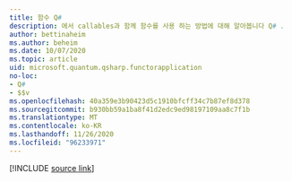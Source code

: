 ```yaml
---
title: 함수 Q#
description: 에서 callables과 함께 함수를 사용 하는 방법에 대해 알아봅니다 Q# .
author: bettinaheim
ms.author: beheim
ms.date: 10/07/2020
ms.topic: article
uid: microsoft.quantum.qsharp.functorapplication
no-loc:
- Q#
- $$v
ms.openlocfilehash: 40a359e3b90423d5c1910bfcff34c7b87ef8d378
ms.sourcegitcommit: b930bb59a1ba8f41d2edc9ed98197109aa8c7f1b
ms.translationtype: MT
ms.contentlocale: ko-KR
ms.lasthandoff: 11/26/2020
ms.locfileid: "96233971"
---
```

<!---
# Functors in Q#
-->

[!INCLUDE [source link](~/includes/qsharp-language/Specifications/Language/3_Expressions/FunctorApplication.md)]

